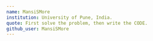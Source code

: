 ```yaml
---
name: MansiSMore 
institution: University of Pune, India. 
quote: First solve the problem, then write the CODE.
github_user: MansiSMore
---
```


